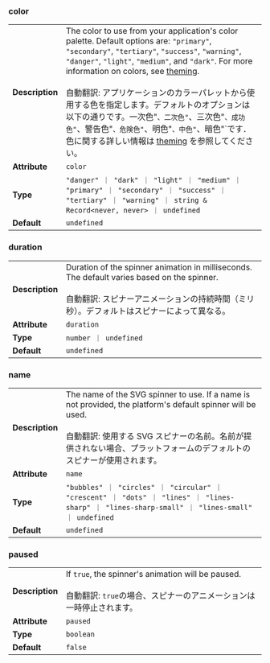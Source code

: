 ### color

|                 |                                                                                                                                                                                                                                                                                                                                                                                                                                                                                                                                                                     |
| --------------- | ------------------------------------------------------------------------------------------------------------------------------------------------------------------------------------------------------------------------------------------------------------------------------------------------------------------------------------------------------------------------------------------------------------------------------------------------------------------------------------------------------------------------------------------------------------------- |
| **Description** | The color to use from your application's color palette. Default options are: `"primary"`, `"secondary"`, `"tertiary"`, `"success"`, `"warning"`, `"danger"`, `"light"`, `"medium"`, and `"dark"`. For more information on colors, see [theming](/docs/theming/basics).<br /><br />自動翻訳: アプリケーションのカラーパレットから使用する色を指定します。デフォルトのオプションは以下の通りです。一次色"`、二次色"`、三次色"`、成功色"`、警告色"`、危険色"`、明色"`、中色"`、暗色"`です．色に関する詳しい情報は [theming](/docs/theming/basics) を参照してください。 |
| **Attribute**   | `color`                                                                                                                                                                                                                                                                                                                                                                                                                                                                                                                                                             |
| **Type**        | `"danger" ｜ "dark" ｜ "light" ｜ "medium" ｜ "primary" ｜ "secondary" ｜ "success" ｜ "tertiary" ｜ "warning" ｜ string & Record<never, never> ｜ undefined`                                                                                                                                                                                                                                                                                                                                                                                                       |
| **Default**     | `undefined`                                                                                                                                                                                                                                                                                                                                                                                                                                                                                                                                                         |

### duration

|                 |                                                                                                                                                                                                   |
| --------------- | ------------------------------------------------------------------------------------------------------------------------------------------------------------------------------------------------- |
| **Description** | Duration of the spinner animation in milliseconds. The default varies based on the spinner.<br /><br />自動翻訳: スピナーアニメーションの持続時間（ミリ秒）。デフォルトはスピナーによって異なる。 |
| **Attribute**   | `duration`                                                                                                                                                                                        |
| **Type**        | `number ｜ undefined`                                                                                                                                                                             |
| **Default**     | `undefined`                                                                                                                                                                                       |

### name

|                 |                                                                                                                                                                                                                                              |
| --------------- | -------------------------------------------------------------------------------------------------------------------------------------------------------------------------------------------------------------------------------------------- |
| **Description** | The name of the SVG spinner to use. If a name is not provided, the platform's default spinner will be used.<br /><br />自動翻訳: 使用する SVG スピナーの名前。名前が提供されない場合、プラットフォームのデフォルトのスピナーが使用されます。 |
| **Attribute**   | `name`                                                                                                                                                                                                                                       |
| **Type**        | `"bubbles" ｜ "circles" ｜ "circular" ｜ "crescent" ｜ "dots" ｜ "lines" ｜ "lines-sharp" ｜ "lines-sharp-small" ｜ "lines-small" ｜ undefined`                                                                                              |
| **Default**     | `undefined`                                                                                                                                                                                                                                  |

### paused

|                 |                                                                                                                                    |
| --------------- | ---------------------------------------------------------------------------------------------------------------------------------- |
| **Description** | If `true`, the spinner's animation will be paused.<br /><br />自動翻訳: `true`の場合、スピナーのアニメーションは一時停止されます。 |
| **Attribute**   | `paused`                                                                                                                           |
| **Type**        | `boolean`                                                                                                                          |
| **Default**     | `false`                                                                                                                            |
